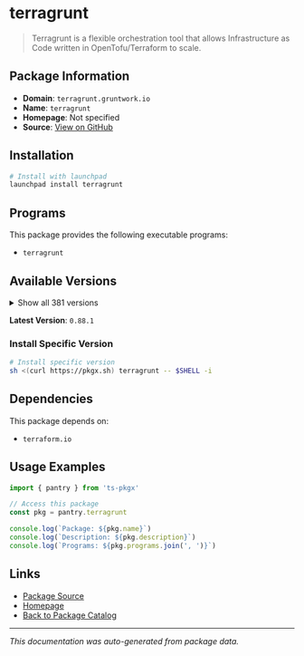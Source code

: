 # terragrunt

> Terragrunt is a flexible orchestration tool that allows Infrastructure as Code written in OpenTofu/Terraform to scale.

## Package Information

- **Domain**: `terragrunt.gruntwork.io`
- **Name**: `terragrunt`
- **Homepage**: Not specified
- **Source**: [View on GitHub](https://github.com/pkgxdev/pantry/tree/main/projects/terragrunt.gruntwork.io/package.yml)

## Installation

```bash
# Install with launchpad
launchpad install terragrunt
```

## Programs

This package provides the following executable programs:

- `terragrunt`

## Available Versions

<details>
<summary>Show all 381 versions</summary>

- `0.88.1`, `0.88.0`, `0.87.7`, `0.87.6`, `0.87.5`
- `0.87.4`, `0.87.3`, `0.87.2`, `0.87.1`, `0.87.0`
- `0.86.3`, `0.86.2`, `0.86.1`, `0.86.0`, `0.85.1`
- `0.85.0`, `0.84.1`, `0.84.0`, `0.83.2`, `0.83.1`
- `0.83.0`, `0.82.4`, `0.82.3`, `0.82.2`, `0.82.1`
- `0.82.0`, `0.81.10`, `0.81.9`, `0.81.8`, `0.81.7`
- `0.81.6`, `0.81.5`, `0.81.4`, `0.81.3`, `0.81.2`
- `0.81.1`, `0.81.0`, `0.80.4`, `0.80.3`, `0.80.2`
- `0.80.1`, `0.80.0`, `0.79.3`, `0.79.2`, `0.79.1`
- `0.79.0`, `0.78.4`, `0.78.3`, `0.78.2`, `0.78.1`
- `0.78.0`, `0.77.22`, `0.77.21`, `0.77.20`, `0.77.19`
- `0.77.18`, `0.77.17`, `0.77.16`, `0.77.15`, `0.77.14`
- `0.77.13`, `0.77.12`, `0.77.11`, `0.77.10`, `0.77.9`
- `0.77.8`, `0.77.7`, `0.77.6`, `0.77.5`, `0.77.4`
- `0.77.3`, `0.77.2`, `0.77.1`, `0.77.0`, `0.76.8`
- `0.76.7`, `0.76.6`, `0.76.5`, `0.76.4`, `0.76.3`
- `0.76.2`, `0.76.1`, `0.76.0`, `0.75.10`, `0.75.9`
- `0.75.8`, `0.75.7`, `0.75.6`, `0.75.5`, `0.75.4`
- `0.75.3`, `0.75.2`, `0.75.1`, `0.75.0`, `0.74.0`
- `0.73.16`, `0.73.15`, `0.73.14`, `0.73.13`, `0.73.12`
- `0.73.11`, `0.73.10`, `0.73.9`, `0.73.8`, `0.73.7`
- `0.73.6`, `0.73.5`, `0.73.4`, `0.73.3`, `0.73.2`
- `0.73.1`, `0.73.0`, `0.72.9`, `0.72.8`, `0.72.6`
- `0.72.5`, `0.72.4`, `0.72.3`, `0.72.2`, `0.72.1`
- `0.72.0`, `0.71.5`, `0.71.4`, `0.71.3`, `0.71.2`
- `0.71.1`, `0.71.0`, `0.70.4`, `0.70.3`, `0.70.2`
- `0.70.1`, `0.70.0`, `0.69.13`, `0.69.12`, `0.69.11`
- `0.69.10`, `0.69.9`, `0.69.8`, `0.69.7`, `0.69.6`
- `0.69.5`, `0.69.3`, `0.69.2`, `0.69.1`, `0.69.0`
- `0.68.17`, `0.68.16`, `0.68.15`, `0.68.14`, `0.68.13`
- `0.68.12`, `0.68.10`, `0.68.9`, `0.68.8`, `0.68.7`
- `0.68.6`, `0.68.5`, `0.68.4`, `0.68.3`, `0.68.2`
- `0.68.1`, `0.68.0`, `0.67.16`, `0.67.15`, `0.67.14`
- `0.67.13`, `0.67.12`, `0.67.11`, `0.67.10`, `0.67.9`
- `0.67.8`, `0.67.7`, `0.67.6`, `0.67.5`, `0.67.4`
- `0.67.3`, `0.67.2`, `0.67.1`, `0.67.0`, `0.66.9`
- `0.66.8`, `0.66.7`, `0.66.6`, `0.66.5`, `0.66.4`
- `0.66.3`, `0.66.2`, `0.66.1`, `0.66.0`, `0.65.0`
- `0.64.5`, `0.64.4`, `0.64.3`, `0.64.2`, `0.64.1`
- `0.64.0`, `0.63.8`, `0.63.7`, `0.63.6`, `0.63.5`
- `0.63.4`, `0.63.3`, `0.63.2`, `0.63.1`, `0.63.0`
- `0.62.3`, `0.62.2`, `0.62.1`, `0.62.0`, `0.61.1`
- `0.61.0`, `0.60.1`, `0.60.0`, `0.59.7`, `0.59.6`
- `0.59.5`, `0.59.4`, `0.59.3`, `0.59.2`, `0.59.1`
- `0.59.0`, `0.58.16`, `0.58.15`, `0.58.14`, `0.58.13`
- `0.58.12`, `0.58.11`, `0.58.10`, `0.58.9`, `0.58.8`
- `0.58.7`, `0.58.6`, `0.58.5`, `0.58.4`, `0.58.3`
- `0.58.2`, `0.58.1`, `0.58.0`, `0.57.13`, `0.57.12`
- `0.57.11`, `0.57.10`, `0.57.9`, `0.57.8`, `0.57.7`
- `0.57.6`, `0.57.5`, `0.57.4`, `0.57.3`, `0.57.2`
- `0.57.1`, `0.57.0`, `0.56.5`, `0.56.4`, `0.56.3`
- `0.56.2`, `0.56.1`, `0.56.0`, `0.55.21`, `0.55.20`
- `0.55.19`, `0.55.18`, `0.55.17`, `0.55.16`, `0.55.15`
- `0.55.14`, `0.55.13`, `0.55.12`, `0.55.11`, `0.55.10`
- `0.55.9`, `0.55.8`, `0.55.7`, `0.55.6`, `0.55.5`
- `0.55.4`, `0.55.3`, `0.55.2`, `0.55.1`, `0.55.0`
- `0.54.22`, `0.54.21`, `0.54.20`, `0.54.19`, `0.54.18`
- `0.54.17`, `0.54.16`, `0.54.15`, `0.54.14`, `0.54.13`
- `0.54.12`, `0.54.11`, `0.54.10`, `0.54.9`, `0.54.8`
- `0.54.7`, `0.54.6`, `0.54.5`, `0.54.4`, `0.54.3`
- `0.54.2`, `0.54.1`, `0.54.0`, `0.53.8`, `0.53.7`
- `0.53.6`, `0.53.5`, `0.53.4`, `0.53.3`, `0.53.2`
- `0.53.1`, `0.53.0`, `0.52.7`, `0.52.6`, `0.52.5`
- `0.52.4`, `0.52.3`, `0.52.2`, `0.52.1`, `0.52.0`
- `0.51.9`, `0.51.8`, `0.51.7`, `0.51.6`, `0.51.5`
- `0.51.4`, `0.51.3`, `0.51.2`, `0.51.1`, `0.51.0`
- `0.50.17`, `0.50.16`, `0.50.15`, `0.50.14`, `0.50.13`
- `0.50.12`, `0.50.11`, `0.50.10`, `0.50.9`, `0.50.8`
- `0.50.7`, `0.50.6`, `0.50.5`, `0.50.4`, `0.50.3`
- `0.50.2`, `0.50.1`, `0.50.0`, `0.49.1`, `0.49.0`
- `0.48.6`, `0.48.5`, `0.48.4`, `0.48.3`, `0.48.2`
- `0.48.1`, `0.48.0`, `0.47.0`, `0.46.3`, `0.46.2`
- `0.46.1`, `0.46.0`, `0.45.18`, `0.45.17`, `0.45.16`
- `0.45.15`, `0.45.14`, `0.45.13`, `0.45.12`, `0.45.11`
- `0.45.10`, `0.45.9`, `0.45.8`, `0.45.7`, `0.45.6`
- `0.45.5`, `0.45.4`, `0.45.3`, `0.45.2`, `0.45.1`
- `0.45.0`

</details>

**Latest Version**: `0.88.1`

### Install Specific Version

```bash
# Install specific version
sh <(curl https://pkgx.sh) terragrunt -- $SHELL -i
```

## Dependencies

This package depends on:

- `terraform.io`

## Usage Examples

```typescript
import { pantry } from 'ts-pkgx'

// Access this package
const pkg = pantry.terragrunt

console.log(`Package: ${pkg.name}`)
console.log(`Description: ${pkg.description}`)
console.log(`Programs: ${pkg.programs.join(', ')}`)
```

## Links

- [Package Source](https://github.com/pkgxdev/pantry/tree/main/projects/terragrunt.gruntwork.io/package.yml)
- [Homepage](#)
- [Back to Package Catalog](../../package-catalog.md)

---

*This documentation was auto-generated from package data.*
